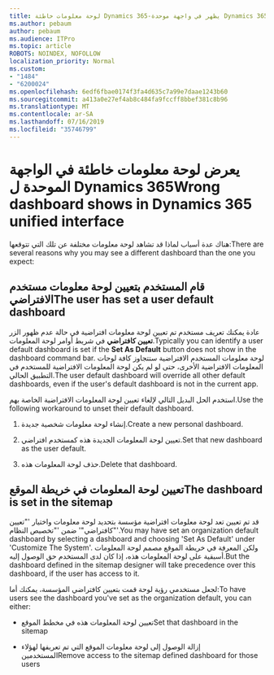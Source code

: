 ```yaml
---
title: لوحة معلومات خاطئة Dynamics 365-يظهر في واجهة موحدة Dynamics 365
ms.author: pebaum
author: pebaum
ms.audience: ITPro
ms.topic: article
ROBOTS: NOINDEX, NOFOLLOW
localization_priority: Normal
ms.custom:
- "1484"
- "6200024"
ms.openlocfilehash: 6edf6fbae0174f3fa4d635c7a99e7daae1243b60
ms.sourcegitcommit: a413a0e27ef4ab8c484fa9fccff8bbef381c8b96
ms.translationtype: MT
ms.contentlocale: ar-SA
ms.lasthandoff: 07/16/2019
ms.locfileid: "35746799"
---
```

# <a name="wrong-dashboard-shows-in-dynamics-365-unified-interface"></a><span data-ttu-id="e2036-102">يعرض لوحة معلومات خاطئة في الواجهة الموحدة ل Dynamics 365</span><span class="sxs-lookup"><span data-stu-id="e2036-102">Wrong dashboard shows in Dynamics 365 unified interface</span></span>

<span data-ttu-id="e2036-103">هناك عدة أسباب لماذا قد تشاهد لوحة معلومات مختلفة عن تلك التي تتوقعها:</span><span class="sxs-lookup"><span data-stu-id="e2036-103">There are several reasons why you may see a different dashboard than the one you expect:</span></span>

## <a name="the-user-has-set-a-user-default-dashboard"></a><span data-ttu-id="e2036-104">قام المستخدم بتعيين لوحة معلومات مستخدم الافتراضي</span><span class="sxs-lookup"><span data-stu-id="e2036-104">The user has set a user default dashboard</span></span> 

<span data-ttu-id="e2036-105">عادة يمكنك تعريف مستخدم تم تعيين لوحة معلومات افتراضية في حالة عدم ظهور الزر **تعيين كافتراضي** في شريط أوامر لوحة المعلومات.</span><span class="sxs-lookup"><span data-stu-id="e2036-105">Typically you can identify a user default dashboard is set if the **Set As Default** button does not show in the dashboard command bar.</span></span> <span data-ttu-id="e2036-106">لوحة معلومات المستخدم الافتراضية ستتجاوز كافة لوحات المعلومات الافتراضية الأخرى، حتى لو لم يكن لوحة المعلومات الافتراضية للمستخدم في التطبيق الحالي.</span><span class="sxs-lookup"><span data-stu-id="e2036-106">The user default dashboard will override all other default dashboards, even if the user's default dashboard is not in the current app.</span></span>

<span data-ttu-id="e2036-107">استخدم الحل البديل التالي لإلغاء تعيين لوحة المعلومات الافتراضية الخاصة بهم.</span><span class="sxs-lookup"><span data-stu-id="e2036-107">Use the following workaround to unset their default dashboard.</span></span>

1. <span data-ttu-id="e2036-108">إنشاء لوحة معلومات شخصية جديدة.</span><span class="sxs-lookup"><span data-stu-id="e2036-108">Create a new personal dashboard.</span></span>

2. <span data-ttu-id="e2036-109">تعيين لوحة المعلومات الجديدة هذه كمستخدم افتراضي.</span><span class="sxs-lookup"><span data-stu-id="e2036-109">Set that new dashboard as the user default.</span></span>

3. <span data-ttu-id="e2036-110">حذف لوحة المعلومات هذه.</span><span class="sxs-lookup"><span data-stu-id="e2036-110">Delete that dashboard.</span></span>

## <a name="the-dashboard-is-set-in-the-sitemap"></a><span data-ttu-id="e2036-111">تعيين لوحة المعلومات في خريطة الموقع</span><span class="sxs-lookup"><span data-stu-id="e2036-111">The dashboard is set in the sitemap</span></span>

<span data-ttu-id="e2036-112">قد تم تعيين تعد لوحة معلومات افتراضية مؤسسة بتحديد لوحة معلومات واختيار '"تعيين كافتراضي"' ضمن '"تخصيص النظام"'.</span><span class="sxs-lookup"><span data-stu-id="e2036-112">You may have set an organization default dashboard by selecting a dashboard and choosing 'Set As Default' under 'Customize The System'.</span></span> <span data-ttu-id="e2036-113">ولكن المعرفة في خريطة الموقع مصمم لوحة المعلومات أسبقية على لوحة المعلومات هذه، إذا كان لدى المستخدم حق الوصول إليه.</span><span class="sxs-lookup"><span data-stu-id="e2036-113">But the dashboard defined in the sitemap designer will take precedence over this dashboard, if the user has access to it.</span></span>

<span data-ttu-id="e2036-114">لجعل مستخدمي رؤية لوحة قمت بتعيين كافتراضي المؤسسة، يمكنك أما:</span><span class="sxs-lookup"><span data-stu-id="e2036-114">To have users see the dashboard you've set as the organization default, you can either:</span></span>

* <span data-ttu-id="e2036-115">تعيين لوحة المعلومات هذه في مخطط الموقع</span><span class="sxs-lookup"><span data-stu-id="e2036-115">Set that dashboard in the sitemap</span></span>

* <span data-ttu-id="e2036-116">إزالة الوصول إلى لوحة معلومات الموقع التي تم تعريفها لهؤلاء المستخدمين</span><span class="sxs-lookup"><span data-stu-id="e2036-116">Remove access to the sitemap defined dashboard for those users</span></span>
